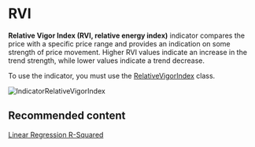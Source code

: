 # RVI

**Relative Vigor Index (RVI, relative energy index)** indicator compares the price with a specific price range and provides an indication on some strength of price movement. Higher RVI values indicate an increase in the trend strength, while lower values indicate a trend decrease. 

To use the indicator, you must use the [RelativeVigorIndex](../api/StockSharp.Algo.Indicators.RelativeVigorIndex.html) class. 

![IndicatorRelativeVigorIndex](~/images/IndicatorRelativeVigorIndex.png)

## Recommended content

[Linear Regression R\-Squared](IndicatorRSquared.md)
